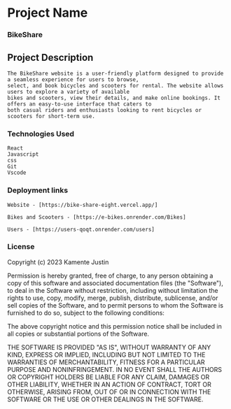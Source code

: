 # Project Name

### BikeShare

## Project Description

```
The BikeShare website is a user-friendly platform designed to provide a seamless experience for users to browse,
select, and book bicycles and scooters for rental. The website allows users to explore a variety of available
bikes and scooters, view their details, and make online bookings. It offers an easy-to-use interface that caters to
both casual riders and enthusiasts looking to rent bicycles or scooters for short-term use.
```

### Technologies Used

```
React
Javascript
css
Git 
Vscode

```


### Deployment links
```
Website - [https://bike-share-eight.vercel.app/]

Bikes and Scooters - [https://e-bikes.onrender.com/Bikes]

Users - [https://users-qoqt.onrender.com/users]
```


### License

Copyright (c) 2023 Kamente Justin

Permission is hereby granted, free of charge, to any person obtaining a copy
of this software and associated documentation files (the "Software"), to deal
in the Software without restriction, including without limitation the rights
to use, copy, modify, merge, publish, distribute, sublicense, and/or sell
copies of the Software, and to permit persons to whom the Software is
furnished to do so, subject to the following conditions:

The above copyright notice and this permission notice shall be included in all
copies or substantial portions of the Software.

THE SOFTWARE IS PROVIDED "AS IS", WITHOUT WARRANTY OF ANY KIND, EXPRESS OR
IMPLIED, INCLUDING BUT NOT LIMITED TO THE WARRANTIES OF MERCHANTABILITY,
FITNESS FOR A PARTICULAR PURPOSE AND NONINFRINGEMENT. IN NO EVENT SHALL THE
AUTHORS OR COPYRIGHT HOLDERS BE LIABLE FOR ANY CLAIM, DAMAGES OR OTHER
LIABILITY, WHETHER IN AN ACTION OF CONTRACT, TORT OR OTHERWISE, ARISING FROM,
OUT OF OR IN CONNECTION WITH THE SOFTWARE OR THE USE OR OTHER DEALINGS IN THE
SOFTWARE.
